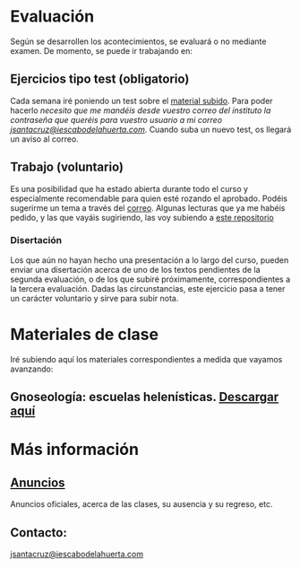 # Evaluación
Según se desarrollen los acontecimientos, se evaluará o no mediante examen. De momento, se puede ir trabajando en:

## Ejercicios tipo test (obligatorio) 
Cada semana iré poniendo un test sobre el [material subido](https://github.com/javieriesch/1BACH). Para poder hacerlo *necesito que me mandéis desde vuestro correo del instituto la contraseña que queréis para vuestro usuario a mi correo [jsantacruz@iescabodelahuerta.com](mailto:jsantacruz@iescabodelahuerta.com)*. Cuando suba un nuevo test, os llegará un aviso al correo.

## Trabajo (voluntario)
Es una posibilidad que ha estado abierta durante todo el curso y especialmente recomendable para quien esté rozando el aprobado. Podéis sugerirme un tema a través del [correo](mailto:jsantacruz@iescabodelahuerta.com). Algunas lecturas que ya me habéis pedido, y las que vayáis sugiriendo, las voy subiendo a [este repositorio](https://github.com/javieriesch/libros)

### Disertación
Los que aún no hayan hecho una presentación a lo largo del curso, pueden enviar una disertación acerca de uno de los textos pendientes de la segunda evaluación, o de los que subiré próximamente, correspondientes a la tercera evaluación. Dadas las circunstancias, este ejercicio pasa a tener un carácter voluntario y sirve para subir nota.

# Materiales de clase
Iré subiendo aquí los materiales correspondientes a medida que vayamos avanzando:
## Gnoseología: escuelas helenísticas. [Descargar aquí](https://github.com/javieriesch/1BACH/raw/master/gnoseologia.pdf)

# Más información
## [Anuncios](https://javieriesch.github.io/)
Anuncios oficiales, acerca de las clases, su ausencia y su regreso, etc.
## Contacto: 
[jsantacruz@iescabodelahuerta.com](mailto:jsantacruz@iescabodelahuerta.com)
